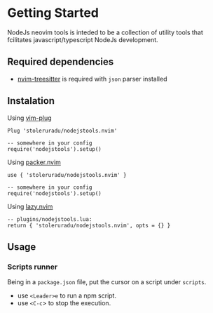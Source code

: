 # Getting Started
NodeJs neovim tools is inteded to be a collection of utility tools that fcilitates javascript/typescript NodeJs development.

## Required dependencies
- [nvim-treesitter](https://github.com/nvim-treesitter/nvim-treesitter) is required with `json` parser installed

## Instalation
Using [vim-plug](https://github.com/junegunn/vim-plug)
```
Plug 'stoleruradu/nodejstools.nvim'

-- somewhere in your config
require('nodejstools').setup()
```

Using [packer.nvim](https://github.com/wbthomason/packer.nvim)
```
use { 'stoleruradu/nodejstools.nvim' }

-- somewhere in your config
require('nodejstools').setup()
```
Using [lazy.nvim](https://github.com/folke/lazy.nvim)
```
-- plugins/nodejstools.lua:
return { 'stoleruradu/nodejstools.nvim', opts = {} }
```
## Usage

### Scripts runner

Being in a `package.json` file, put the cursor on a script under `scripts`.

- use `<Leader>e` to run a npm script.
- use `<C-c`> to stop the execution.
